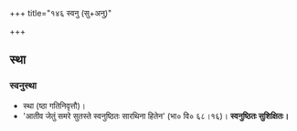 +++
title="१४६ स्वनु (सु+अनु)"

+++

## स्था
### स्वनुस्था
- स्था (ष्ठा गतिनिवृत्तौ)।
- 'आतीव जेतुं समरे सुतस्ते स्वनुष्ठितः सारथिना हितेन' (भा० वि० ६८।१६)। **स्वनुष्ठितः सुशिक्षितः।**
